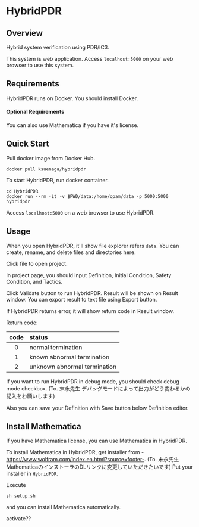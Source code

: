 HybridPDR
===

## Overview

Hybrid system verification using PDR/IC3.

This system is web application.
Access `localhost:5000` on your web browser to use this system.

## Requirements

HybridPDR runs on Docker.
You should install Docker.

#### Optional Requirements
You can also use Mathematica if you have it's license.

## Quick Start

Pull docker image from Docker Hub.
```
docker pull ksuenaga/hybridpdr
```

To start HybridPDR, run docker container.
```
cd HybridPDR
docker run --rm -it -v $PWD/data:/home/opam/data -p 5000:5000 hybridpdr
```

Access `localhost:5000` on a web browser to use HybridPDR.

## Usage

When you open HybridPDR, it'll show file explorer refers `data`.
You can create, rename, and delete files and directories here.

Click file to open project.

In project page, you should input Definition, Initial Condition, Safety Condition, and Tactics.

Click Validate button to run HybridPDR.
Result will be shown on Result window.
You can export result to text file using Export button.

If HybridPDR returns error, it will show return code in Result window.

Return code:

| code | status |
:---:|:---
| 0 | normal termination
| 1 | known abnormal termination
| 2 | unknown abnormal termination

If you want to run HybridPDR in debug mode, you should check debug mode checkbox.
(To. 末永先生 デバッグモードによって出力がどう変わるかの記入をお願いします)

Also you can save your Definition with Save button below Definition editor.

## Install Mathematica

If you have Mathematica license, you can use Mathematica in HybridPDR.

To install Mathematica in HybridPDR, get installer from
-https://www.wolfram.com/index.en.html?source=footer-.
(To. 末永先生 MathematicaのインストーラのDLリンクに変更していただきたいです)
Put your installer in `HybridPDR`.

Execute
```
sh setup.sh
```
and you can install Mathematica automatically.

activate??
